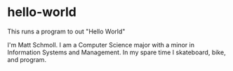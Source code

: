 # hello-world
This runs a program to out "Hello World"

I'm Matt Schmoll. I am a Computer Science major with a minor in Information Systems and Management.
In my spare time I skateboard, bike, and program. 
